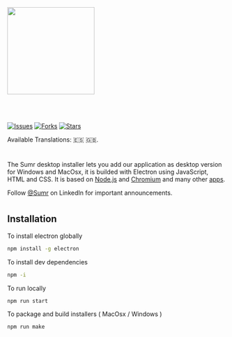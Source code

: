 <img src="https://www.sumr.co/static/media/logo.70735e5b.svg" width="200" style="margin-bottom:50px;">

[![Issues](https://img.shields.io/github/issues/serviciosinco/SUMR-DESKTOP?style=flat-square&logo=appveyor)]()
[![Forks](https://img.shields.io/github/forks/serviciosinco/SUMR-DESKTOP?style=flat-square&logo=appveyor)]()
[![Stars](https://img.shields.io/github/stars/serviciosinco/SUMR-DESKTOP?style=flat-square&logo=appveyor)]()

Available Translations:  🇪🇸 🇬🇧.
#

The Sumr desktop installer lets you add our application as desktop version for Windows and MacOsx, it is builded with Electron using JavaScript, HTML and CSS. It is based on [Node.js](https://nodejs.org/) and
[Chromium](https://www.chromium.org) and many other [apps](https://electronjs.org/apps).

Follow [@Sumr](https://www.linkedin.com/company/sumr-co/) on LinkedIn for important
announcements.

#

## Installation

To install electron globally
```sh
npm install -g electron
```


To install dev dependencies

```sh
npm -i
```


To run locally

```sh
npm run start
```

To package and build installers ( MacOsx / Windows )

```sh
npm run make
```
